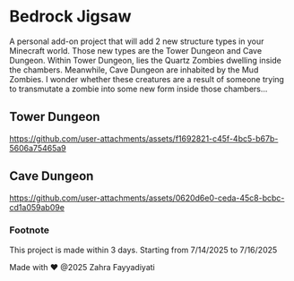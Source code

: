 ﻿# Bedrock Jigsaw
A personal add-on project that will add 2 new structure types in your Minecraft world. Those new types are the Tower Dungeon and Cave Dungeon. Within Tower Dungeon, lies the Quartz Zombies dwelling inside the chambers. Meanwhile, Cave Dungeon are inhabited by the Mud Zombies. I wonder whether these creatures are a result of someone trying to transmutate a zombie into some new form inside those chambers...

## Tower Dungeon



https://github.com/user-attachments/assets/f1692821-c45f-4bc5-b67b-5606a75465a9



## Cave Dungeon

https://github.com/user-attachments/assets/0620d6e0-ceda-45c8-bcbc-cd1a059ab09e

### Footnote
This project is made within 3 days. Starting from 7/14/2025 to 7/16/2025

Made with ❤️ @2025 Zahra Fayyadiyati 
